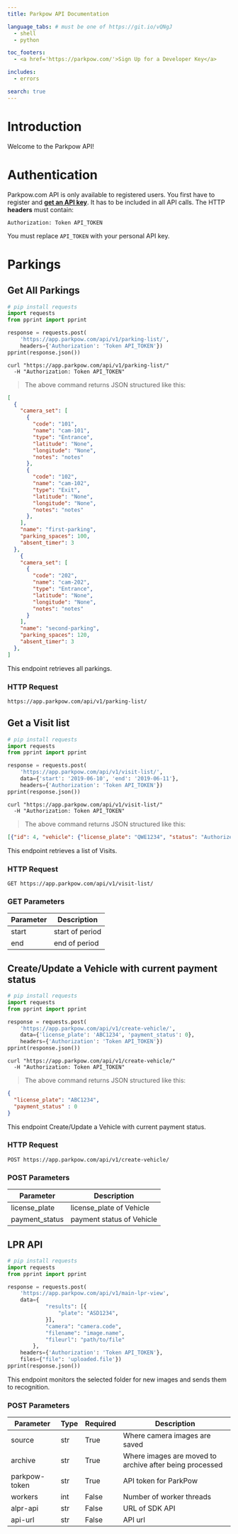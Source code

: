 ```yaml
---
title: Parkpow API Documentation

language_tabs: # must be one of https://git.io/vQNgJ
  - shell
  - python

toc_footers:
  - <a href='https://parkpow.com/'>Sign Up for a Developer Key</a>

includes:
  - errors

search: true
---
```


# Introduction

Welcome to the Parkpow API!

# Authentication

Parkpow.com API is only available to registered users. You first have to register and **[get an API key](https://app.parkpow.com/accounts/token/)**. It has to be included in all API calls. The HTTP **headers** must contain:

`Authorization: Token API_TOKEN`

<aside class="notice">
You must replace <code>API_TOKEN</code> with your personal API key.
</aside>

# Parkings

## Get All Parkings

```python
# pip install requests
import requests
from pprint import pprint

response = requests.post(
    'https://app.parkpow.com/api/v1/parking-list/',
    headers={'Authorization': 'Token API_TOKEN'})
pprint(response.json())
```

```shell
curl "https://app.parkpow.com/api/v1/parking-list/"
  -H "Authorization: Token API_TOKEN"
```

> The above command returns JSON structured like this:

```json
[
  {
    "camera_set": [
      {
        "code": "101",
        "name": "cam-101",
        "type": "Entrance",
        "latitude": "None",
        "longitude": "None",
        "notes": "notes"
      },
      {
        "code": "102",
        "name": "cam-102",
        "type": "Exit",
        "latitude": "None",
        "longitude": "None",
        "notes": "notes"
      },
    ], 
    "name": "first-parking",
    "parking_spaces": 100,
    "absent_timer": 3
  },
    {
    "camera_set": [
      {
        "code": "202",
        "name": "cam-202",
        "type": "Entrance",
        "latitude": "None",
        "longitude": "None",
        "notes": "notes"
      }
    ], 
    "name": "second-parking",
    "parking_spaces": 120,
    "absent_timer": 3
  },
]
```

This endpoint retrieves all parkings.

### HTTP Request

`https://app.parkpow.com/api/v1/parking-list/`


## Get a Visit list


```python
# pip install requests
import requests
from pprint import pprint

response = requests.post(
    'https://app.parkpow.com/api/v1/visit-list/',
    data={'start': '2019-06-10', 'end': '2019-06-11'},
    headers={'Authorization': 'Token API_TOKEN'})
pprint(response.json())
```

```shell
curl "https://app.parkpow.com/api/v1/visit-list/"
  -H "Authorization: Token API_TOKEN"
```


> The above command returns JSON structured like this:

```json
[{"id": 4, "vehicle": {"license_plate": "QWE1234", "status": "Authorized"}, "start_cam": {"code": "101", "name": "cam-101", "type": "Entrance", "latitude": "None", "longitude": "None", "notes": "notes"}, "end_cam": {"code": "102", "name": "cam-102", "type": "Exit", "latitude": "None", "longitude": "None", "notes": "notes"}, "start_img": "example.com/aaw1108_9YG0bJS.JPG", "end_img": "example.com/aaw1108_D5DiEqD.JPG", "duration": 4.0, "start_date": "2019-06-08T15:40:19.419745", "start_prediction": {"box": {"xmax": 257, "xmin": 166, "ymax": 260, "ymin": 223}, "plate": "ch102tc", "score": 0.853, "dscore": 0.936}, "end_date": "2019-06-09T15:40:19.419745", "end_prediction": "None"}]
```

This endpoint retrieves a list of Visits.

### HTTP Request

`GET https://app.parkpow.com/api/v1/visit-list/`

### GET Parameters

Parameter | Description
--------- | -----------
start | start of period
end | end of period

## Create/Update a Vehicle with current payment status


```python
# pip install requests
import requests
from pprint import pprint

response = requests.post(
    'https://app.parkpow.com/api/v1/create-vehicle/',
    data={'license_plate': 'ABC1234', 'payment_status': 0},
    headers={'Authorization': 'Token API_TOKEN'})
pprint(response.json())
```

```shell
curl "https://app.parkpow.com/api/v1/create-vehicle/"
  -H "Authorization: Token API_TOKEN"
```

> The above command returns JSON structured like this:

```json
{
  "license_plate": "ABC1234",
  "payment_status" : 0
}
```

This endpoint Create/Update a Vehicle with current payment status.

### HTTP Request

`POST https://app.parkpow.com/api/v1/create-vehicle/`

### POST Parameters

Parameter | Description
--------- | -----------
license_plate | license_plate of Vehicle
payment_status | payment status of Vehicle


## LPR API

```python
# pip install requests
import requests
from pprint import pprint

response = requests.post(
    'https://app.parkpow.com/api/v1/main-lpr-view',
    data={
            "results": [{
                "plate": "ASD1234",
            }],
            "camera": "camera.code",
            "filename": "image.name",
            "fileurl": "path/to/file"
        },
    headers={'Authorization': 'Token API_TOKEN'},
    files={"file": 'uploaded.file'})
pprint(response.json())
```

This endpoint monitors the selected folder for new images and sends them to recognition.

### POST Parameters

Parameter | Type | Required | Description
--------- | ---- | -------- | -----------
source | str | True | Where camera images are saved
archive | str | True | Where images are moved to archive after being processed
parkpow-token | str | True | API token for ParkPow
workers | int | False | Number of worker threads
alpr-api | str | False | URL of SDK API
api-url | str | False | API url

